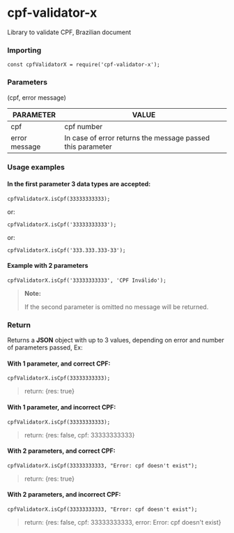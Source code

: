 # cpf-validator-x  
  
Library to validate CPF, Brazilian document


### Importing  
```const cpfValidatorX = require('cpf-validator-x');```  
  
### Parameters  
(cpf, error message)

| PARAMETER     | VALUE                                                      |
|---------------|------------------------------------------------------------|
| cpf           | cpf number                                                 |
| error message | In case of error returns the message passed this parameter |  
  
### Usage examples  
  
#### In the first parameter 3 data types are accepted:  
```
cpfValidatorX.isCpf(33333333333);
```

or:
```
cpfValidatorX.isCpf('33333333333');
```

or:
```
cpfValidatorX.isCpf('333.333.333-33');
```

#### Example with 2 parameters

```
cpfValidatorX.isCpf('33333333333', 'CPF Inválido');
```

> **Note:**
>
> If the second parameter is omitted no message will be returned.  
  
### Return  
Returns a **JSON** object with up to 3 values, depending on error and number of parameters passed, Ex:  
  
#### With 1 parameter, and correct CPF:  
```
cpfValidatorX.isCpf(33333333333);
```
>return: {res: true}
  
#### With 1 parameter, and incorrect CPF:  
```
cpfValidatorX.isCpf(33333333333);
```
>return: {res: false, cpf: 33333333333}
  
#### With 2 parameters, and correct CPF:  
```
cpfValidatorX.isCpf(33333333333, "Error: cpf doesn't exist");
```
>return: {res: true}
  
#### With 2 parameters, and incorrect CPF:  
```
cpfValidatorX.isCpf(33333333333, "Error: cpf doesn't exist");
```
>return: {res: false, cpf: 33333333333, error: Error: cpf doesn't exist}